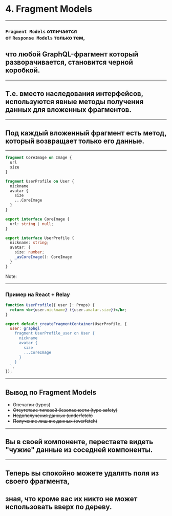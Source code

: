 # 4. Fragment Models

-----

### `Fragment Models` отличается <br/>от `Response Models` только тем,

## что любой GraphQL-фрагмент который разворачивается, становится черной коробкой. <!-- .element: class="fragment green" -->

-----

## Т.е. вместо наследования интерфейсов, используются явные методы получения данных для вложенных фрагментов.

-----

## Под каждый вложенный фрагмент есть метод, который возвращает только его данные.

<!-- TODO: нужен пример на компонентах -->

-----

```graphql
fragment CoreImage on Image {
  url
  size
}

fragment UserProfile on User {
  nickname
  avatar {
    size
    ...CoreImage
  }
}

```

```typescript
export interface CoreImage {
  url: string | null;
}

export interface UserProfile {
  nickname: string;
  avatar: {
    size: number;
    _asCoreImage(): CoreImage
  }
}

```

<span class="fragment" data-code-focus="9" data-code-block="1" />
<span class="fragment" data-code-focus="8" data-code-block="2" />
<span class="fragment" data-code-focus="10" data-code-block="1" />
<span class="fragment" data-code-focus="9" data-code-block="2" />

Note:
<!-- ```graphql
fragment UserProfile on User {
  ...AppPic
}

# Squares App fragment
fragment AppPic on HasPicture {
  squarePic: picture(style: SQUARE) {
    ...CoreImage
  }
}
```

```java
// Shared across apps
interface UserProfile {
  AppPic asAppPic();
}
interface CoreImage { ... }

// Squares App model
interface AppPic {
  SquarePic getSquarePic();

  interface SquarePic {
    CoreImage asCoreImage();
  }
}
``` -->

-----

### Пример на React + Relay

```jsx
function UserProfile({ user }: Props) {
  return <b>{user.nickname} ({user.avatar.size})</b>;
}

export default createFragmentContainer(UserProfile, {
  user: graphql`
    fragment UserProfile_user on User {
      nickname
      avatar {
        size
        ...CoreImage
      }
    }
  `,
});

```

<span class="fragment" data-code-focus="1,5" data-code-block="1" />

-----

## Вывод по Fragment Models

- ~~Опечатки (typos)~~ <!-- .element: class="fragment green" -->
- ~~Отсутствие типовой безопасности (type safety)~~ <!-- .element: class="fragment green" -->
- ~~Недополучения данных (underfetch)~~ <!-- .element: class="fragment green" -->
- ~~Получение лишних данных (overfetch)~~ <!-- .element: class="fragment green" -->

-----

## Вы в своей компоненте, перестаете видеть "чужие" данные из соседней компоненты. <!-- .element: class="green" -->

-----

## Теперь вы спокойно можете удалять поля из своего фрагмента,

## зная, что кроме вас их никто не может использовать вверх по дереву. <!-- .element: class="fragment orange" -->
